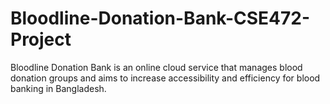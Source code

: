 # Bloodline-Donation-Bank-CSE472-Project
Bloodline Donation Bank is an online cloud service that manages blood donation groups and aims to increase accessibility and efficiency for blood banking in Bangladesh.
